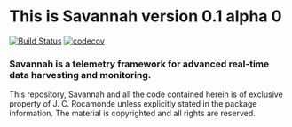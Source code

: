This is Savannah version 0.1 alpha 0
====================================

[![Build Status](https://travis-ci.com/Rocamonde/savannah-framework.svg?token=mj7qmAwgUFUQspn2yVVx&branch=master)](https://travis-ci.com/Rocamonde/savannah-framework)
[![codecov](https://codecov.io/gh/Rocamonde/savannah-framework/branch/master/graph/badge.svg?token=JBt4LgqTrm)](https://codecov.io/gh/Rocamonde/savannah-framework)


### Savannah is a telemetry framework for advanced real-time data harvesting and monitoring. 


This repository, Savannah and all the code contained herein is of exclusive property of J. C. Rocamonde unless explicitly stated in the package information. The material is copyrighted and all rights are reserved.


